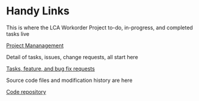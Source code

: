 # Handy Links

 This is where the LCA Workorder Project to-do, in-progress, and completed tasks live
 
 [Project Mananagement](https://github.com/PotOfCoffee2Go/lca-workorder/projects/1)

 Detail of tasks, issues, change requests, all start here
 
 [Tasks, feature, and bug fix requests](https://github.com/PotOfCoffee2Go/lca-workorder/issues)

 Source code files and modification history are here
 
 [Code repository](https://github.com/PotOfCoffee2Go/lca-workorder)

